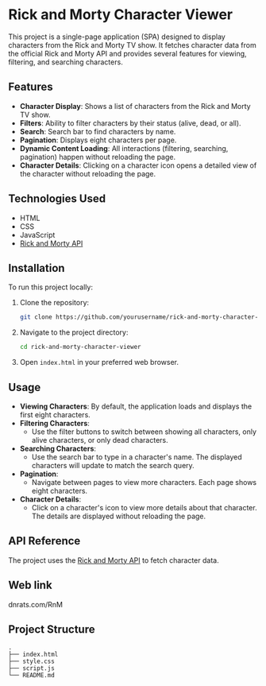 # Rick and Morty Character Viewer

This project is a single-page application (SPA) designed to display characters from the Rick and Morty TV show. It fetches character data from the official Rick and Morty API and provides several features for viewing, filtering, and searching characters.

## Features

- **Character Display**: Shows a list of characters from the Rick and Morty TV show.
- **Filters**: Ability to filter characters by their status (alive, dead, or all).
- **Search**: Search bar to find characters by name.
- **Pagination**: Displays eight characters per page.
- **Dynamic Content Loading**: All interactions (filtering, searching, pagination) happen without reloading the page.
- **Character Details**: Clicking on a character icon opens a detailed view of the character without reloading the page.

## Technologies Used

- HTML
- CSS
- JavaScript
- [Rick and Morty API](https://rickandmortyapi.com/)

## Installation

To run this project locally:

1. Clone the repository:
    ```sh
    git clone https://github.com/yourusername/rick-and-morty-character-viewer.git
    ```
2. Navigate to the project directory:
    ```sh
    cd rick-and-morty-character-viewer
    ```
3. Open `index.html` in your preferred web browser.

## Usage

- **Viewing Characters**: By default, the application loads and displays the first eight characters.
- **Filtering Characters**:
  - Use the filter buttons to switch between showing all characters, only alive characters, or only dead characters.
- **Searching Characters**:
  - Use the search bar to type in a character's name. The displayed characters will update to match the search query.
- **Pagination**:
  - Navigate between pages to view more characters. Each page shows eight characters.
- **Character Details**:
  - Click on a character's icon to view more details about that character. The details are displayed without reloading the page.

## API Reference

The project uses the [Rick and Morty API](https://rickandmortyapi.com/documentation) to fetch character data.

## Web link

dnrats.com/RnM

## Project Structure

```plaintext
.
├── index.html
├── style.css
├── script.js
└── README.md


